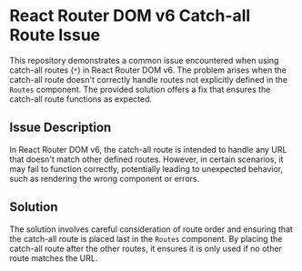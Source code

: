 # React Router DOM v6 Catch-all Route Issue

This repository demonstrates a common issue encountered when using catch-all routes (`*`) in React Router DOM v6.  The problem arises when the catch-all route doesn't correctly handle routes not explicitly defined in the `Routes` component.  The provided solution offers a fix that ensures the catch-all route functions as expected.

## Issue Description

In React Router DOM v6, the catch-all route is intended to handle any URL that doesn't match other defined routes. However, in certain scenarios, it may fail to function correctly, potentially leading to unexpected behavior, such as rendering the wrong component or errors.

## Solution

The solution involves careful consideration of route order and ensuring that the catch-all route is placed last in the `Routes` component. By placing the catch-all route after the other routes, it ensures it is only used if no other route matches the URL. 
